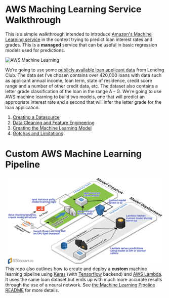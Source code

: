 # AWS Maching Learning Service Walkthrough
This is a simple walkthrough intended to introduce [Amazon's Machine Learning service](http://docs.aws.amazon.com/machine-learning/latest/dg/what-is-amazon-machine-learning.html) in the context trying to predict loan interest rates and grades. This is a **managed** service that can be useful in basic regression models used for predictions.

![AWS Machine Learning](https://d0.awsstatic.com/asset-repository/products/Amazon%20Machine%20Learning/MachineLearning_VideoThumbnail.png)

We’re going to use some [publicly available loan applicant data](https://www.lendingclub.com/info/download-data.action) from Lending Club.  The data set I’ve chosen contains over 420,000 loans with data such as applicant annual income, loan term, state of residence, credit score range and a number of other credit data, etc.  The dataset also contains a letter grade classification of the loan in the range A - G.  We’re going to use AWS machine learning to build two models, one that will predict an appropriate interest rate and a second that will infer the letter grade for the loan application.

1. [Creating a Datasource](Create-Datasource.md)
2. [Data Cleaning and Feature Engineering](Cleaning-Features.md)
3. [Creating the Machine Learning Model](Model-Creation.md)
4. [Gotchas and Limitations](Gotchas-Limitations.md)


# Custom AWS Machine Learning Pipeline
![AWS Machine Learning Pipeline](keras-deeplearning/images/ML_Creation_Deployment.png)
This repo also outlines how to create and deploy a **custom** machine learning pipeline using [Keras](https://keras.io/) (with [Tensorflow](https://www.tensorflow.org/) backend) and [AWS Lambda](https://aws.amazon.com/lambda/).   It uses the same loan dataset but ends up with much more accurate results through the use of a neural network.  See [the Machine Learning Pipeline README](keras-deeplearning/README.md) for more details.



